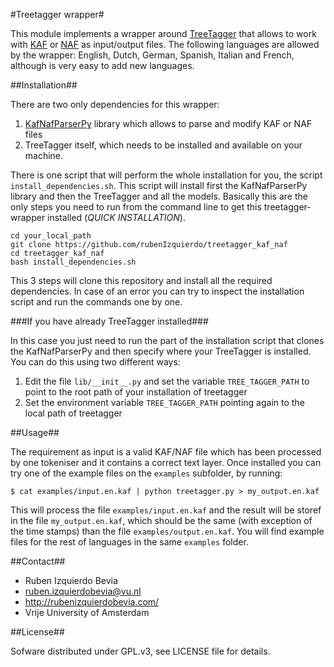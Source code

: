 #Treetagger wrapper#

This module implements a wrapper around [TreeTagger](http://www.cis.uni-muenchen.de/~schmid/tools/TreeTagger/) that allows to work with [KAF](https://github.com/opener-project/kaf/wiki/KAF-structure-overview) or
[NAF](http://www.newsreader-project.eu/files/2013/01/techreport.pdf) as input/output files. The following languages are allowed by the wrapper: English, Dutch, German, Spanish, Italian and French, although is very
easy to add new languages.

##Installation##

There are two only dependencies for this wrapper:

1. [KafNafParserPy](https://github.com/cltl/KafNafParserPy) library which allows to parse and modify KAF or NAF files
2. TreeTagger itself, which needs to be installed and available on your machine.

There is one script that will perform the whole installation for you, the script `install_dependencies.sh`. This script will install
first the KafNafParserPy library and then the TreeTagger and all the models. Basically this are the only steps you need to run
from the command line to get this treetagger-wrapper installed (*QUICK INSTALLATION*).
```shell
cd your_local_path
git clone https://github.com/rubenIzquierdo/treetagger_kaf_naf
cd treetagger_kaf_naf
bash install_dependencies.sh
````

This 3 steps will clone this repository and install all the required dependencies. In case of an error you can try to inspect the installation
script and run the commands one by one.


###If you have already TreeTagger installed###

In this case you just need to run the part of the installation script that clones the KafNafParserPy and then specify where your TreeTagger is installed.
You can do this using two different ways:

1. Edit the file `lib/__init__.py` and set the variable `TREE_TAGGER_PATH` to point to the root path of your installation of treetagger
2. Set the environment variable `TREE_TAGGER_PATH` pointing again to the local path of treetagger


##Usage##

The requirement as input is a valid KAF/NAF file which has been processed by one tokeniser and it contains a correct text layer.
Once installed you can try one of the example files on the `examples` subfolder, by running:
```shell
$ cat examples/input.en.kaf | python treetagger.py > my_output.en.kaf
```

This will process the file `examples/input.en.kaf` and the result will be storef in the file `my_output.en.kaf`, which should be the same
(with exception of the time stamps) than the file `examples/output.en.kaf`. You will find example files for the rest of languages in the same
`examples` folder.

##Contact##

* Ruben Izquierdo Bevia
* ruben.izquierdobevia@vu.nl
* http://rubenizquierdobevia.com/
* Vrije University of Amsterdam

##License##

Sofware distributed under GPL.v3, see LICENSE file for details.

